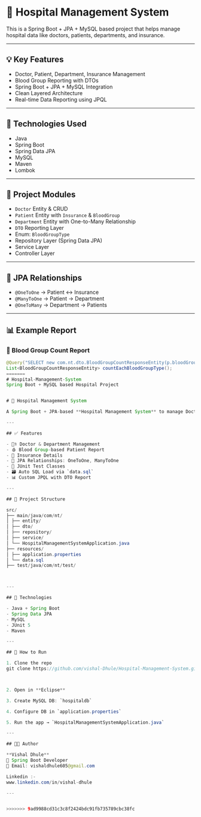 
# 🏥 Hospital Management System

This is a Spring Boot + JPA + MySQL based project that helps manage hospital data like doctors, patients, departments, and insurance.

---

## 💡 Key Features

- Doctor, Patient, Department, Insurance Management
- Blood Group Reporting with DTOs
- Spring Boot + JPA + MySQL Integration
- Clean Layered Architecture
- Real-time Data Reporting using JPQL

---

## 🧱 Technologies Used

- Java
- Spring Boot
- Spring Data JPA
- MySQL
- Maven
- Lombok

---

## 📁 Project Modules

- `Doctor` Entity & CRUD
- `Patient` Entity with `Insurance` & `BloodGroup`
- `Department` Entity with One-to-Many Relationship
- `DTO` Reporting Layer
- Enum: `BloodGroupType`
- Repository Layer (Spring Data JPA)
- Service Layer
- Controller Layer

---

## 🔗 JPA Relationships

- `@OneToOne` → Patient ↔ Insurance
- `@ManyToOne` → Patient → Department
- `@OneToMany` → Department → Patients

---

## 📊 Example Report

### 🔹 Blood Group Count Report

```java
@Query("SELECT new com.nt.dto.BloodGroupCountResponseEntity(p.bloodGroup, COUNT(p)) FROM Patient p GROUP BY p.bloodGroup")
List<BloodGroupCountResponseEntity> countEachBloodGroupType();
=======
# Hospital-Management-System
Spring Boot + MySQL based Hospital Project


# 🏥 Hospital Management System

A Spring Boot + JPA-based **Hospital Management System** to manage Doctors, Patients, Departments, and Insurance with blood group reports and JUnit tests.

---

## ✅ Features

- 👨‍⚕️ Doctor & Department Management
- 🩸 Blood Group-based Patient Report
- 🧾 Insurance Details
- 🔗 JPA Relationships: OneToOne, ManyToOne
- 🧪 JUnit Test Classes
- 🗃️ Auto SQL Load via `data.sql`
- 📊 Custom JPQL with DTO Report

---

## 📁 Project Structure

src/
├── main/java/com/nt/
│ ├── entity/
│ ├── dto/
│ ├── repository/
│ ├── service/
│ └── HospitalManagementSystemApplication.java
├── resources/
│ ├── application.properties
│ └── data.sql
├── test/java/com/nt/test/



---

## 🔧 Technologies

- Java + Spring Boot
- Spring Data JPA
- MySQL
- JUnit 5
- Maven

---

## 🚀 How to Run

1. Clone the repo  
git clone https://github.com/vishal-Dhule/Hospital-Management-System.git



2. Open in **Eclipse**

3. Create MySQL DB: `hospitaldb`

4. Configure DB in `application.properties`

5. Run the app → `HospitalManagementSystemApplication.java`

---

## 👨‍💻 Author

**Vishal Dhule**
💼 Spring Boot Developer  
📧 Email: vishaldhule605@gmail.com 

Linkedin :-
www.linkedin.com/in/vishal-dhule

---


>>>>>>> 9ad9988cd31c3c8f2424bdc91fb735789cbc38fc
